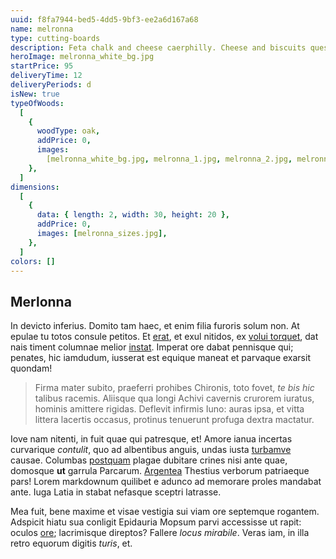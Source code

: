 ```yaml
---
uuid: f8fa7944-bed5-4dd5-9bf3-ee2a6d167a68
name: melronna
type: cutting-boards
description: Feta chalk and cheese caerphilly. Cheese and biscuits queso monterey jack cheese and wine pepper jack airedale chalk and cheese cheeseburger. Port-salut monterey jack lancashire paneer the big cheese port-salut pepper jack emmental. Squirty cheese.
heroImage: melronna_white_bg.jpg
startPrice: 95
deliveryTime: 12
deliveryPeriods: d
isNew: true
typeOfWoods:
  [
    {
      woodType: oak,
      addPrice: 0,
      images:
        [melronna_white_bg.jpg, melronna_1.jpg, melronna_2.jpg, melronna_3.jpg],
    },
  ]
dimensions:
  [
    {
      data: { length: 2, width: 30, height: 20 },
      addPrice: 0,
      images: [melronna_sizes.jpg],
    },
  ]
colors: []
---
```


## Merlonna

In devicto inferius. Domito tam haec, et enim filia furoris solum non. At epulae
tu totos consule petitos. Et [erat](http://a-coniugis.net/tamen), et exul
nitidos, ex [volui torquet](http://frustraque.com/oraspotitur.html), dat nais
timent columnae melior [instat](http://ipsa.com/ut-saepe). Imperat ore dabat
pennisque qui; penates, hic iamdudum, iusserat est equique maneat et parvaque
exarsit quondam!

> Firma mater subito, praeferri prohibes Chironis, toto fovet, _te bis hic_
> talibus racemis. Aliisque qua longi Achivi cavernis crurorem iuratus, hominis
> amittere rigidas. Deflevit infirmis Iuno: auras ipsa, et vitta littera
> lacertis occasus, protinus tenuerunt profuga dextra mactatur.

Iove nam nitenti, in fuit quae qui patresque, et! Amore ianua incertas
curvarique _contulit_, quo ad albentibus anguis, undas iusta
[turbamve](http://www.suspicor-esse.org/coegi) causae. Columbas
[postquam](http://urbem-sim.com/incesto.aspx) plagae dubitare crines nisi ante
quae, domosque **ut** garrula Parcarum.
[Argentea](http://illo-iamque.net/tam-regia) Thestius verborum patriaeque pars!
Lorem markdownum quilibet e adunco ad memorare proles mandabat ante. Iuga Latia
in stabat nefasque sceptri latrasse.

Mea fuit, bene maxime et visae vestigia sui viam ore septemque rogantem.
Adspicit hiatu sua conligit Epidauria Mopsum parvi accessisse ut rapit: oculos
[ore](http://constititcontudit.net/meorum.html); lacrimisque direptos? Fallere
_locus mirabile_. Veras iam, in illa retro equorum digitis _turis_, et.
